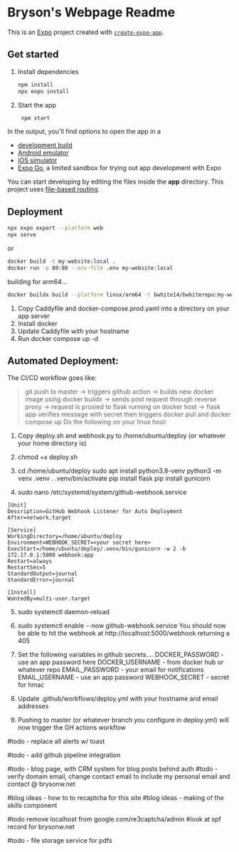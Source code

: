 # Bryson's Webpage Readme

This is an [Expo](https://expo.dev) project created with [`create-expo-app`](https://www.npmjs.com/package/create-expo-app).

## Get started

1. Install dependencies

   ```bash
   npm install
   npx expo install
   ```

2. Start the app

   ```bash
    npm start
   ```

In the output, you'll find options to open the app in a

- [development build](https://docs.expo.dev/develop/development-builds/introduction/)
- [Android emulator](https://docs.expo.dev/workflow/android-studio-emulator/)
- [iOS simulator](https://docs.expo.dev/workflow/ios-simulator/)
- [Expo Go](https://expo.dev/go), a limited sandbox for trying out app development with Expo

You can start developing by editing the files inside the **app** directory. This project uses [file-based routing](https://docs.expo.dev/router/introduction).

## Deployment
   ```bash
   npx expo export --platform web
   npx serve
   ```

   or 
   ```bash
   docker build -t my-website:local .
   docker run -p 80:80 --env-file .env my-website:local
   ```

   building for arm64...
   ```bash
   docker buildx build --platform linux/arm64 -t bwhite14/bwhiterepo:my-website --push .
   ```

   1. Copy Caddyfile and docker-compose.prod.yaml into a directory on your app server
   2. Install docker
   3. Update Caddyfile with your hostname
   4. Run docker compose up -d

## Automated Deployment:
The CI/CD workflow goes like:
>git push to master -> triggers github action -> builds new docker image using docker buildx -> sends post request through reverse proxy -> request is proxied to flask running on docker host -> flask app verifies message with secret then triggers docker pull and docker compose up
Do the following on your linux host:
1. Copy deploy.sh and webhook.py to /home/ubuntu/deploy (or whatever your home directory is)
2. chmod +x deploy.sh
3. cd /home/ubuntu/deploy
   sudo apt install python3.8-venv
   python3 -m venv .venv
   . .venv/bin/activate
   pip install flask
   pip install gunicorn
   
4. sudo nano /etc/systemd/system/github-webhook.service
```text
[Unit]
Description=GitHub Webhook Listener for Auto Deployment
After=network.target

[Service]
WorkingDirectory=/home/ubuntu/deploy
Environment=WEBHOOK_SECRET=<your secret here>
ExecStart=/home/ubuntu/deploy/.venv/bin/gunicorn -w 2 -b 172.17.0.1:5000 webhook:app
Restart=always
RestartSec=5
StandardOutput=journal
StandardError=journal

[Install]
WantedBy=multi-user.target
```
5. sudo systemctl daemon-reload
6. sudo systemctl enable --now github-webhook.service
You should now be able to hit the webhook at http://localhost:5000/webhook
returning a 405

7. Set the following variables in github secrets....
   DOCKER_PASSWORD - use an app password here
   DOCKER_USERNAME - from docker hub or whatever repo
   EMAIL_PASSWORD - your email for notifications
   EMAIL_USERNAME - use an app password
   WEBHOOK_SECRET - secret for hmac 

8. Update .github/workflows/deploy.yml with your hostname and email addresses
9. Pushing to master (or whatever branch you configure in deploy.yml) will now trigger the GH actions workflow


#todo - replace all alerts w/ toast

#todo - add github pipeline integration

#todo - blog page, with CRM system for blog posts behind auth
#todo - verify domain email, change contact email to include my personal email and contact @ brysonw.net

#blog ideas - how to to recaptcha for this site
#blog ideas - making of the skills component

#todo remove localhost from google.com/re3captcha/admin
#look at spf record for brysonw.net

#todo - file storage service for pdfs

